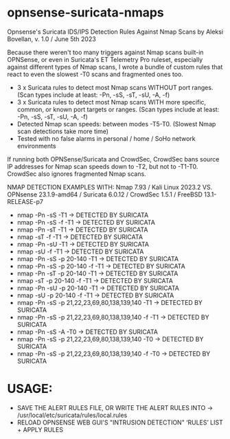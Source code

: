 # opnsense-suricata-nmaps
Opnsense's Suricata IDS/IPS Detection Rules Against Nmap Scans by Aleksi Bovellan,
v. 1.0 / June 5th 2023

Because there weren't too many triggers against Nmap scans built-in OPNSense, or even in Suricata's ET Telemetry Pro ruleset, especially against different types of Nmap scans, I wrote a bundle of custom rules that react to even the slowest -T0 scans and fragmented ones too.

- 3 x Suricata rules to detect most Nmap scans WITHOUT port ranges. (Scan types include at least: -Pn, -sS, -sT, -sU, -A, -f)
- 3 x Suricata rules to detect most Nmap scans WITH more specific, common, or known port targets or ranges. (Scan types include at least: -Pn, -sS, -sT, -sU, -A, -f)
- Detected Nmap scan speeds: between modes -T5-T0. (Slowest Nmap scan detections take more time)
- Tested with no false alarms in personal / home / SoHo network environments


If running both OPNSense/Suricata and CrowdSec, CrowdSec bans source IP addresses for Nmap scan speeds down to -T2, but not to -T1-T0. CrowdSec also ignores fragmented Nmap scans.


NMAP DETECTION EXAMPLES WITH:   Nmap 7.93 / Kali Linux 2023.2	  VS.   OPNsense 23.1.9-amd64  /  Suricata 6.0.12  /  CrowdSec 1.5.1  /  FreeBSD 13.1-RELEASE-p7

- nmap -Pn -sS -T1     ->     DETECTED BY SURICATA
- nmap -Pn -sS -f -T1     ->     DETECTED BY SURICATA
- nmap -Pn -sT -T1     ->     DETECTED BY SURICATA
- nmap -sT -f -T1     ->     DETECTED BY SURICATA
- nmap -Pn -sU -T1     ->     DETECTED BY SURICATA
- nmap -sU -f -T1     ->     DETECTED BY SURICATA
- nmap -Pn -sS -p 20-140 -T1     ->     DETECTED BY SURICATA
- nmap -Pn -sS -p 20-140 -f -T1     ->     DETECTED BY SURICATA
- nmap -Pn -sT -p 20-140 -T1     ->     DETECTED BY SURICATA
- nmap -sT -p 20-140 -f -T1     ->     DETECTED BY SURICATA
- nmap -Pn -sU -p 20-140 -T1     ->     DETECTED BY SURICATA
- nmap -sU -p 20-140 -f -T1     ->     DETECTED BY SURICATA
- nmap -Pn -sS -p 21,22,23,69,80,138,139,140 -T1     ->     DETECTED BY SURICATA
- nmap -Pn -sS -p 21,22,23,69,80,138,139,140 -f -T1     ->     DETECTED BY SURICATA
- nmap -Pn -sS -A -T0     ->     DETECTED BY SURICATA
- nmap -Pn -sS -p 21,22,23,69,80,138,139,140 -T0     ->     DETECTED BY SURICATA
- nmap -Pn -sS -p 21,22,23,69,80,138,139,140 -f -T0     ->     DETECTED BY SURICATA

# USAGE:

- SAVE THE ALERT RULES FILE, OR WRITE THE ALERT RULES INTO ->  /usr/local/etc/suricata/rules/local.rules
- RELOAD OPNSENSE WEB GUI'S "INTRUSION DETECTION" ‘RULES’ LIST + APPLY RULES
